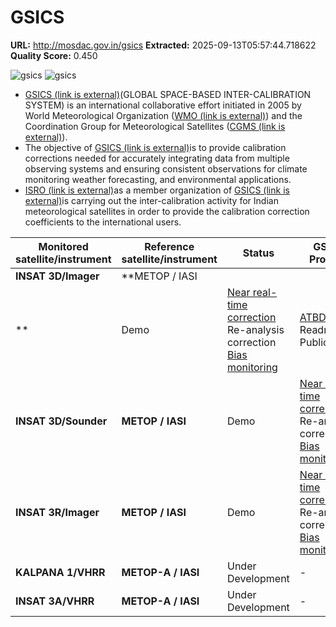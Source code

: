 # GSICS

**URL:** http://mosdac.gov.in/gsics
**Extracted:** 2025-09-13T05:57:44.718622
**Quality Score:** 0.450

![gsics](https://mosdac.gov.in/sites/default/files/styles/medium/public/field/image/gsics.png?itok=oiNoAesD) ![gsics](https://mosdac.gov.in/sites/default/files/mosdac_small.png)
  * [GSICS  (link is external)](http://gsics.wmo.int/)(GLOBAL SPACE-BASED INTER-CALIBRATION SYSTEM) is an international collaborative effort initiated in 2005 by World Meteorological Organization ([WMO (link is external)](http://www.wmo.int/)) and the Coordination Group for Meteorological Satellites ([CGMS (link is external)](http://www.cgms-info.org/)).
  * The objective of [GSICS  (link is external)](http://gsics.wmo.int/)is to provide calibration corrections needed for accurately integrating data from multiple observing systems and ensuring consistent observations for climate monitoring weather forecasting, and environmental applications.
  * [ISRO  (link is external)](http://www.isro.gov.in/)as a member organization of [GSICS  (link is external)](http://gsics.wmo.int/)is carrying out the inter-calibration activity for Indian meteorological satellites in order to provide the calibration correction coefficients to the international users.

**Monitored satellite/instrument** | **Reference satellite/instrument** | **Status** | **GSICS Product** | **Documentation**  
---|---|---|---|---  
**INSAT 3D/Imager** |  **METOP / IASI  
** | Demo |  [Near real-time correction](http://mosdac.gov.in/thredds/catalog.html) Re-analysis correction [Bias monitoring](https://mosdac.gov.in/gsics_calval/index_one.php?url_name=isro_3dimager) |  [ATBD](http://www.mosdac.gov.in/sites/default/files/docs/3DATBD.pdf) Readme Publications  
**INSAT 3D/Sounder** |  **METOP / IASI** | Demo  |  [Near real-time correction](http://mosdac.gov.in/thredds/catalog.html) Re-analysis correction [Bias monitoring ](https://mosdac.gov.in/gsics_calval/index_one.php?url_name=isro_3dsounder) |  [ATBD](http://www.mosdac.gov.in/sites/default/files/docs/3DATBD.pdf) Readme Publications  
**INSAT 3R/Imager** |  **METOP / IASI** | Demo |  [Near real-time correction](http://mosdac.gov.in/thredds/catalog.html) Re-analysis correction [Bias monitoring](https://mosdac.gov.in/gsics_calval/index_one.php?url_name=isro_3rimager) |  [ATBD](http://www.mosdac.gov.in/sites/default/files/docs/3DATBD.pdf) Readme Publication   
**KALPANA 1/VHRR** |  **METOP-A / IASI** | Under Development  | -  | -   
**INSAT 3A/VHRR** |  **METOP-A / IASI** | Under Development  | -  | - 
